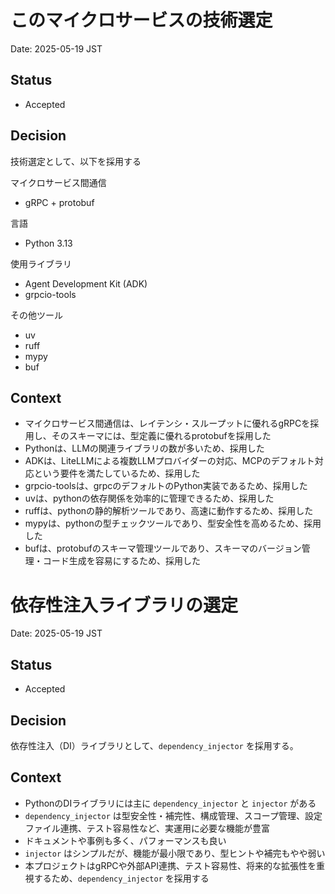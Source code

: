 # このマイクロサービスの技術選定

Date: 2025-05-19 JST

## Status

- Accepted

## Decision

技術選定として、以下を採用する

マイクロサービス間通信
- gRPC + protobuf

言語
- Python 3.13

使用ライブラリ

- Agent Development Kit (ADK)
- grpcio-tools

その他ツール

- uv
- ruff
- mypy
- buf

## Context

- マイクロサービス間通信は、レイテンシ・スループットに優れるgRPCを採用し、そのスキーマには、型定義に優れるprotobufを採用した
- Pythonは、LLMの関連ライブラリの数が多いため、採用した
- ADKは、LiteLLMによる複数LLMプロバイダーの対応、MCPのデフォルト対応という要件を満たしているため、採用した
- grpcio-toolsは、grpcのデフォルトのPython実装であるため、採用した
- uvは、pythonの依存関係を効率的に管理できるため、採用した
- ruffは、pythonの静的解析ツールであり、高速に動作するため、採用した
- mypyは、pythonの型チェックツールであり、型安全性を高めるため、採用した
- bufは、protobufのスキーマ管理ツールであり、スキーマのバージョン管理・コード生成を容易にするため、採用した

# 依存性注入ライブラリの選定

Date: 2025-05-19 JST

## Status

- Accepted

## Decision

依存性注入（DI）ライブラリとして、`dependency_injector` を採用する。

## Context

- PythonのDIライブラリには主に `dependency_injector` と `injector` がある
- `dependency_injector` は型安全性・補完性、構成管理、スコープ管理、設定ファイル連携、テスト容易性など、実運用に必要な機能が豊富
- ドキュメントや事例も多く、パフォーマンスも良い
- `injector` はシンプルだが、機能が最小限であり、型ヒントや補完もやや弱い
- 本プロジェクトはgRPCや外部API連携、テスト容易性、将来的な拡張性を重視するため、`dependency_injector` を採用する
